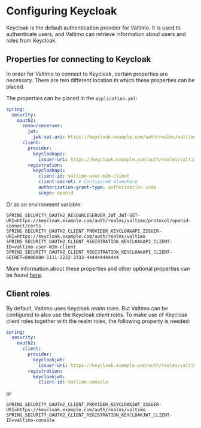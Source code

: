 # Configuring Keycloak

Keycloak is the default authentication provider for Valtimo. It is used to authenticate users, and Valtimo can 
retrieve information about users and roles from Keycloak.

## Properties for connecting to Keycloak

In order for Valtimo to connect to Keycloak, certain properties are necessary. There are two different location in
which these properties can be placed.

The properties can be placed in the `application.yml`:

```yaml
spring:
  security:
    oauth2:
      resourceserver:
        jwt:
          jwk-set-uri: https://keycloak.example.com/auth/realms/valtimo/protocol/openid-connect/certs
      client:
        provider:
          keycloakapi:
            issuer-uri: https://keycloak.example.com/auth/realms/valtimo
        registration:
          keycloakapi:
            client-id: valtimo-user-m2m-client
            client-secret: # Configured elsewhere
            authorization-grant-type: authorization_code
            scope: openid
```

Or as an environment variable:

```properties
SPRING_SECURITY_OAUTH2_RESOURCESERVER_JWT_JWT-SET-URI=https://keycloak.example.com/auth/realms/valtimo/protocol/openid-connect/certs
SPRING_SECURITY_OAUTH2_CLIENT_PROVIDER_KEYCLOAKAPI_ISSUER-URI=https://keycloak.example.com/auth/realms/valtimo
SPRING_SECURITY_OAUTH2_CLIENT_REGISTRATION_KEYCLOAKAPI_CLIENT-ID=valtimo-user-m2m-client
SPRING_SECURITY_OAUTH2_CLIENT_REGISTRATION_KEYCLOAKAPI_CLIENT-SECRET=0000000-1111-2222-3333-444444444444
```

More information about these properties and other optional properties can be
found [here](https://docs.spring.io/spring-security/reference/servlet/oauth2/login/core.html).

## Client roles

By default, Valtimo uses Keycloak _realm_ roles. But Valtimo can be configured to also use the Keycloak _client_ roles.
To make use of Keycloak client roles together with the realm roles, the following property is needed:

```yaml
spring:
  security:
    oauth2:
      client:
        provider:
          keycloakjwt:
            issuer-uri: https://keycloak.example.com/auth/realms/valtimo
        registration:
          keycloakjwt:
            client-id: valtimo-console
```

or

```properties
SPRING_SECURITY_OAUTH2_CLIENT_PROVIDER_KEYCLOAKJWT_ISSUER-URI=https://keycloak.example.com/auth/realms/valtimo
SPRING_SECURITY_OAUTH2_CLIENT_REGISTRATION_KEYCLOAKJWT_CLIENT-ID=valtimo-console
```
